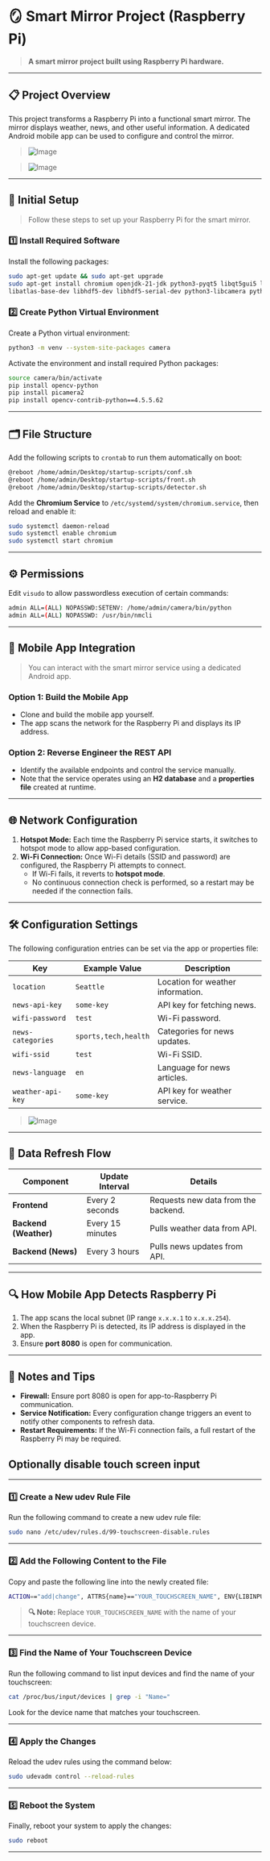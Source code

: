 # **🪞 Smart Mirror Project (Raspberry Pi)**
> **A smart mirror project built using Raspberry Pi hardware.**

---

## **📋 Project Overview**
This project transforms a Raspberry Pi into a functional smart mirror. The mirror displays weather, news, and other useful information. A dedicated Android mobile app can be used to configure and control the mirror.

> ![Image](img/2.png)

> ![Image](img/3.png)

---

## **🔧 Initial Setup**
> Follow these steps to set up your Raspberry Pi for the smart mirror.

### **1️⃣ Install Required Software**
Install the following packages:  
```bash
sudo apt-get update && sudo apt-get upgrade
sudo apt-get install chromium openjdk-21-jdk python3-pyqt5 libqt5gui5 libqt5test5 \
libatlas-base-dev libhdf5-dev libhdf5-serial-dev python3-libcamera python3-kms++ -y
```

### **2️⃣ Create Python Virtual Environment**
Create a Python virtual environment:  
```bash
python3 -m venv --system-site-packages camera
```
Activate the environment and install required Python packages:  
```bash
source camera/bin/activate
pip install opencv-python
pip install picamera2
pip install opencv-contrib-python==4.5.5.62
```

---

## **🗂️ File Structure**
Add the following scripts to `crontab` to run them automatically on boot:  
```bash
@reboot /home/admin/Desktop/startup-scripts/conf.sh
@reboot /home/admin/Desktop/startup-scripts/front.sh
@reboot /home/admin/Desktop/startup-scripts/detector.sh
```

Add the **Chromium Service** to `/etc/systemd/system/chromium.service`, then reload and enable it:  
```bash
sudo systemctl daemon-reload
sudo systemctl enable chromium
sudo systemctl start chromium
```

---

## **⚙️ Permissions**
Edit `visudo` to allow passwordless execution of certain commands:  
```bash
admin ALL=(ALL) NOPASSWD:SETENV: /home/admin/camera/bin/python
admin ALL=(ALL) NOPASSWD: /usr/bin/nmcli
```

---

## **📱 Mobile App Integration**
> You can interact with the smart mirror service using a dedicated Android app.

### **Option 1: Build the Mobile App**
- Clone and build the mobile app yourself.  
- The app scans the network for the Raspberry Pi and displays its IP address.  

### **Option 2: Reverse Engineer the REST API**
- Identify the available endpoints and control the service manually.  
- Note that the service operates using an **H2 database** and a **properties file** created at runtime.

---

## **🌐 Network Configuration**
1. **Hotspot Mode:** Each time the Raspberry Pi service starts, it switches to hotspot mode to allow app-based configuration.  
2. **Wi-Fi Connection:** Once Wi-Fi details (SSID and password) are configured, the Raspberry Pi attempts to connect.  
   - If Wi-Fi fails, it reverts to **hotspot mode**.  
   - No continuous connection check is performed, so a restart may be needed if the connection fails.  

---

## **🛠️ Configuration Settings**
The following configuration entries can be set via the app or properties file:

| **Key**           | **Example Value**       | **Description**                  |
|-------------------|-----------------------|-----------------------------------|
| `location`        | `Seattle`             | Location for weather information. |
| `news-api-key`    | `some-key`            | API key for fetching news.        |
| `wifi-password`   | `test`                | Wi-Fi password.                   |
| `news-categories` | `sports,tech,health`  | Categories for news updates.      |
| `wifi-ssid`       | `test`                | Wi-Fi SSID.                       |
| `news-language`   | `en`                  | Language for news articles.       |
| `weather-api-key` | `some-key`            | API key for weather service.      |

> ![Image](img/1.png)

---

## **🔄 Data Refresh Flow**
| **Component**      | **Update Interval**  | **Details**                         |
|-------------------|---------------------|--------------------------------------|
| **Frontend**       | Every 2 seconds     | Requests new data from the backend.  |
| **Backend (Weather)** | Every 15 minutes | Pulls weather data from API.        |
| **Backend (News)**    | Every 3 hours    | Pulls news updates from API.        |

---

## **🔍 How Mobile App Detects Raspberry Pi**
1. The app scans the local subnet (IP range `x.x.x.1` to `x.x.x.254`).  
2. When the Raspberry Pi is detected, its IP address is displayed in the app.  
3. Ensure **port 8080** is open for communication.

---

## **📢 Notes and Tips**
- **Firewall:** Ensure port 8080 is open for app-to-Raspberry Pi communication.  
- **Service Notification:** Every configuration change triggers an event to notify other components to refresh data.  
- **Restart Requirements:** If the Wi-Fi connection fails, a full restart of the Raspberry Pi may be required.  

## **Optionally disable touch screen input**
---

### **1️⃣ Create a New udev Rule File**

Run the following command to create a new udev rule file:

```bash
sudo nano /etc/udev/rules.d/99-touchscreen-disable.rules
```

---

### **2️⃣ Add the Following Content to the File**

Copy and paste the following line into the newly created file:

```bash
ACTION=="add|change", ATTRS{name}=="YOUR_TOUCHSCREEN_NAME", ENV{LIBINPUT_IGNORE_DEVICE}="1"
```

> **🔍 Note:** Replace `YOUR_TOUCHSCREEN_NAME` with the name of your touchscreen device.

---

### **3️⃣ Find the Name of Your Touchscreen Device**

Run the following command to list input devices and find the name of your touchscreen:

```bash
cat /proc/bus/input/devices | grep -i "Name="
```

Look for the device name that matches your touchscreen.

---

### **4️⃣ Apply the Changes**

Reload the udev rules using the command below:

```bash
sudo udevadm control --reload-rules
```

---

### **5️⃣ Reboot the System**

Finally, reboot your system to apply the changes:

```bash
sudo reboot
```

---
